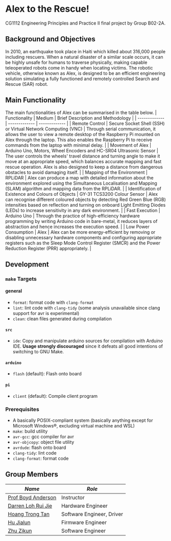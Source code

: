 # Alex to the Rescue!
CG1112 Engineering Principles and Practice II final project by Group B02-2A.

## Background and Objectives
In 2010, an earthquake took place in Haiti which killed about 316,000 people including rescuers. When a natural disaster of a similar scale occurs, it can be highly unsafe for humans to traverse physically, making capable teleoperated robots come in handy when locating victims. The robotic vehicle, otherwise known as Alex, is designed to be an efficient engineering solution simulating a fully functioned and remotely controlled Search and Rescue (SAR) robot. 

## Main Functionality 
The main functionalities of Alex can be summarised in the table below.
| Functionality  | Medium | Brief Description and Methodology |
| ------------- | ------------- | ------------- |
| Remote Control  | Secure Socket Shell (SSH) or Virtual Network Computing (VNC)  | Through serial communication, it allows the user to view a remote desktop of the Raspberry Pi mounted on Alex through the laptop. This also enables the Raspberry Pi to receive commands from the laptop with minimal delay. |
| Movement of Alex  | Arduino Uno, Motors, Wheel Encoders and HC-SR04 Ultrasonic Sensor  | The user controls the wheels' travel distance and turning angle to make it move at an appropriate speed, which balances accurate mapping and fast rescue operation. Alex is also designed to keep a distance from dangerous obstacles to avoid damaging itself. |
| Mapping of the Environment  | RPLiDAR  | Alex can produce a map with detailed information about the environment explored using the Simultaneous Localisation and Mapping (SLAM) algorithm and mapping data from the RPLiDAR. |
| Identification of Existence and Colours of Objects  | GY-31 TCS3200 Colour Sensor  | Alex can recognise different coloured objects by detecting Red Green Blue (RGB) intensities based on reflection and turning on onboard Light Emitting Diodes (LEDs) to increase sensitivity in any dark environment. |
| Fast Execution  | Arduino Uno  | Through the practice of high-efficiency hardware programming by writing Arduino code in bare-metal, it reduces layers of abstraction and hence increases the execution speed. |
| Low Power Consumption  | Alex  | Alex can be more energy-efficient by removing or disabling unnecessary hardware components and configuring appropriate registers such as the Sleep Mode Control Register (SMCR) and the Power Reduction Register (PRR) appropriately. |

## Development
### `make` Targets
#### general
- `format`: format code with `clang-format`
- `lint`: lint code with `clang-tidy` (some analysis unavailable since clang support for avr is experimental)
- `clean`: clean files generated during compilation
#### `src`
- `ide`: Copy and manipulate arduino sources for compilation with Arduino IDE. **Usage strongly discouraged** since it defeats all good intentions of switching to GNU Make.
#### `arduino`
- `flash` (default): Flash onto board
#### `pi`
- `client` (default): Compile client program

### Prerequisites
- A basically POSIX-compliant system (basically anything except for Microsoft Windows®, excluding virtual machine and WSL)
- `make`: build utility
- `avr-gcc`: gcc compiler for avr
- `avr-objcopy`: object file utility
- `avrdude`: flash onto board
- `clang-tidy`: lint code
- `clang-format`: format code

## Group Members
| *Name* | *Role* |
| ------------- | ------------- |
| [Prof Boyd Anderson](https://github.com/boydanderson) | Instructor |
| [Darren Loh Rui Jie](https://github.com/saintmist21) | Hardware Engineer |
| [Hoang Trong Tan](https://github.com/jushg) | Software Engineer, Driver |
| [Hu Jialun](https://github.com/SuibianP) | Firmware Engineer |
| [Zhu Zikun](https://github.com/zikunz) | Software Engineer |
